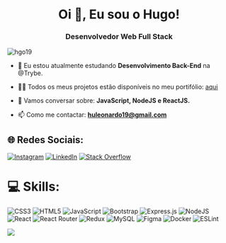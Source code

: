 <h1 align="center">Oi 👋, Eu sou o Hugo!</h1>
<h3 align="center">Desenvolvedor Web Full Stack</h3>

<p align="left"> <img src="https://komarev.com/ghpvc/?username=hgo19&label=Profile%20views&color=0e75b6&style=flat" alt="hgo19" /> </p>

- 🌱 Eu estou atualmente estudando **Desenvolvimento Back-End** na @Trybe.

- 👨‍💻 Todos os meus projetos estão disponíveis no meu portifólio: [aqui](https://hgo19.github.io/)

- 💬 Vamos conversar sobre: **JavaScript, NodeJS e ReactJS.**

- 📫 Como me contactar: **huleonardo19@gmail.com**

## 🌐 Redes Sociais:
[![Instagram](https://img.shields.io/badge/Instagram-%23E4405F.svg?logo=Instagram&logoColor=white)](https://www.instagram.com/hugo.leop/) [![LinkedIn](https://img.shields.io/badge/LinkedIn-%230077B5.svg?logo=linkedin&logoColor=white)](https://www.linkedin.com/in/hugo-leop/) [![Stack Overflow](https://img.shields.io/badge/-Stackoverflow-FE7A16?logo=stack-overflow&logoColor=white)](https://stackoverflow.com/users/20325912/hugo-leonardo) 

# 💻 Skills:
![CSS3](https://img.shields.io/badge/css3-%231572B6.svg?style=for-the-badge&logo=css3&logoColor=white) ![HTML5](https://img.shields.io/badge/html5-%23E34F26.svg?style=for-the-badge&logo=html5&logoColor=white) ![JavaScript](https://img.shields.io/badge/javascript-%23323330.svg?style=for-the-badge&logo=javascript&logoColor=%23F7DF1E) ![Bootstrap](https://img.shields.io/badge/bootstrap-%23563D7C.svg?style=for-the-badge&logo=bootstrap&logoColor=white) ![Express.js](https://img.shields.io/badge/express.js-%23404d59.svg?style=for-the-badge&logo=express&logoColor=%2361DAFB) ![NodeJS](https://img.shields.io/badge/node.js-6DA55F?style=for-the-badge&logo=node.js&logoColor=white) ![React](https://img.shields.io/badge/react-%2320232a.svg?style=for-the-badge&logo=react&logoColor=%2361DAFB) ![React Router](https://img.shields.io/badge/React_Router-CA4245?style=for-the-badge&logo=react-router&logoColor=white) ![Redux](https://img.shields.io/badge/redux-%23593d88.svg?style=for-the-badge&logo=redux&logoColor=white) ![MySQL](https://img.shields.io/badge/mysql-%2300f.svg?style=for-the-badge&logo=mysql&logoColor=white)	![Figma](https://img.shields.io/badge/figma-%23F24E1E.svg?style=for-the-badge&logo=figma&logoColor=white) ![Docker](https://img.shields.io/badge/docker-%230db7ed.svg?style=for-the-badge&logo=docker&logoColor=white) ![ESLint](https://img.shields.io/badge/ESLint-4B3263?style=for-the-badge&logo=eslint&logoColor=white) 


[![](https://visitcount.itsvg.in/api?id=hgo19&icon=0&color=0)](https://visitcount.itsvg.in)

<!-- Proudly created with GPRM ( https://gprm.itsvg.in ) -->
